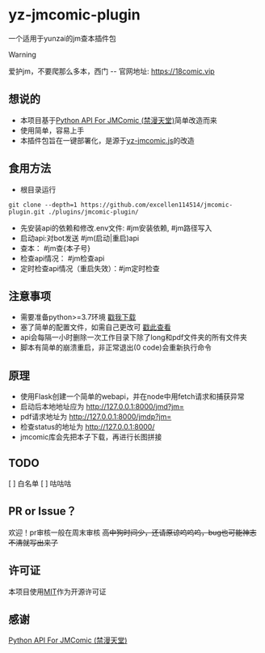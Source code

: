 # yz-jmcomic-plugin
一个适用于yunzai的jm查本插件包
> [!WARNING]
> 爱护jm，不要爬那么多本，西门
> -- 官网地址: https://18comic.vip

## 想说的
- 本项目基于[Python API For JMComic (禁漫天堂)](https://github.com/hect0x7/JMComic-Crawler-Python/tree/master)简单改造而来
- 使用简单，容易上手
- 本插件包旨在一键部署化，是源于[yz-jmcomic.js](https://github.com/excellen114514/yz-jmcomic.js)的改造
  
## 食用方法
- 根目录运行
```shell
git clone --depth=1 https://github.com/excellen114514/jmcomic-plugin.git ./plugins/jmcomic-plugin/
```
- 先安装api的依赖和修改.env文件: #jm安装依赖, #jm路径写入
- 启动api:对bot发送 #jm(启动|重启)api
- 查本： #jm查{本子号}
- 检查api情况： #jm检查api
- 定时检查api情况（重启失效）：#jm定时检查

## 注意事项
- 需要准备python>=3.7环境 [戳我下载](https://www.python.org/downloads/)
- 塞了简单的配置文件，如需自己更改可 [戳此查看](https://github.com/hect0x7/JMComic-Crawler-Python/blob/master/assets/docs/sources/option_file_syntax.md)
- api会每隔一小时删除一次工作目录下除了long和pdf文件夹的所有文件夹
- 脚本有简单的崩溃重启，非正常退出(0 code)会重新执行命令

## 原理
- 使用Flask创建一个简单的webapi，并在node中用fetch请求和捕获异常
- 启动后本地地址应为 http://127.0.0.1:8000/jmd?jm=
- pdf请求地址为 http://127.0.0.1:8000/jmdp?jm=
- 检查status的地址为 http://127.0.0.1:8000/
- jmcomic库会先把本子下载，再进行长图拼接

## TODO
[ ] 白名单
[ ] 咕咕咕

## PR or Issue？
欢迎！pr审核一般在周末审核
~~高中狗时间少，还请原谅呜呜呜，bug也可能神志不清就写出来了~~
## 许可证
本项目使用[MIT](https://zh.wikipedia.org/zh-hk/MIT%E8%A8%B1%E5%8F%AF%E8%AD%89)作为开源许可证

## 感谢
[Python API For JMComic (禁漫天堂)](https://github.com/hect0x7/JMComic-Crawler-Python/tree/master)
